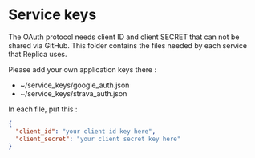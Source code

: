 
# Service keys

The OAuth protocol needs client ID and client SECRET that can not be shared via GitHub.
This folder contains the files needed by each service that Replica uses.

Please add your own application keys there :

- ~/service_keys/google_auth.json
- ~/service_keys/strava_auth.json

In each file, put this :

``` json
{
  "client_id": "your client id key here",
  "client_secret": "your client secret key here"
}
```

